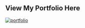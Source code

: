 ## View My Portfolio Here
[![portfolio](https://img.shields.io/badge/my_portfolio-000?style=for-the-badge&logo=ko-fi&logoColor=white)](ayushportfolio-amber.vercel.app/)